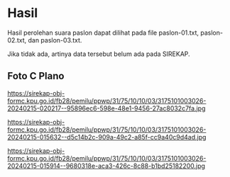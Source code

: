 # Hasil

Hasil perolehan suara paslon dapat dilihat pada file paslon-01.txt, paslon-02.txt, dan paslon-03.txt.

Jika tidak ada, artinya data tersebut belum ada pada SIREKAP.

## Foto C Plano

https://sirekap-obj-formc.kpu.go.id/fb28/pemilu/ppwp/31/75/10/10/03/3175101003026-20240215-020217--95896ec6-598e-48e1-9456-27ac8032c7fa.jpg

https://sirekap-obj-formc.kpu.go.id/fb28/pemilu/ppwp/31/75/10/10/03/3175101003026-20240215-015632--d5c14b2c-909a-49c2-a85f-cc9a40c9d4ad.jpg

https://sirekap-obj-formc.kpu.go.id/fb28/pemilu/ppwp/31/75/10/10/03/3175101003026-20240215-015914--9680318e-aca3-426c-8c88-b1bd25182200.jpg
